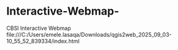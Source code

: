 # Interactive-Webmap-
CBSI Interactive Webmap
file:///C:/Users/emele.lasaqa/Downloads/qgis2web_2025_09_03-10_55_52_839334/index.html
